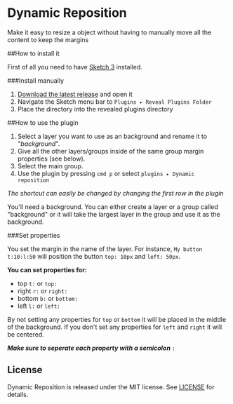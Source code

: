 Dynamic Reposition
==================

Make it easy to resize a object without having to manually move all the content to keep the margins



##How to install it

First of all you need to have [Sketch 3](http://bohemiancoding.com/sketch/) installed.

###Install manually 

1. [Download the latest release](https://github.com/AntonStrand/dynamic-reposition/releases) and open it
2. Navigate the Sketch menu bar to `Plugins ▸ Reveal Plugins Folder`
3. Place the directory into the revealed plugins directory


##How to use the plugin

1. Select a layer you want to use as an background and rename it to "*background*".
2. Give all the other layers/groups inside of the same group margin properties (see below). 
3. Select the main group.
4. Use the plugin by pressing `cmd p` or select `plugins ▸ Dynamic reposition`

*The shortcut can easily be changed by changing the first row in the plugin* 

You'll need a background. You can either create a layer or a group called "background" or it will take the largest layer in the group and use it as the background. 


###Set properties

You set the margin in the name of the layer. For instance, `My button t:10:l:50` will position the button `top: 10px` and `left: 50px`.

**You can set properties for:**
 * top `t:` or `top:` 
 * right `r:` or `right:`
 * bottom	`b:` or `bottom:` 
 * left `l:` or `left:`

By not setting any properties for `top` or `bottom` it will be placed in the middle of the background. If you don't set any properties for `left` and `right` it will be centered.


**_Make sure to seperate each property with a semicolon_** `:`


## License
Dynamic Reposition is released under the MIT license. See [LICENSE](LICENSE) for details.
